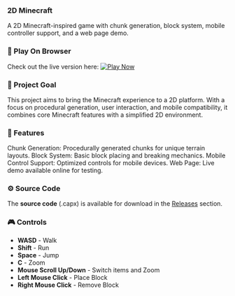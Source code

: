 ### 2D Minecraft
A 2D Minecraft-inspired game with chunk generation, block system, mobile controller support, and a web page demo.

### 🚀 Play On Browser
Check out the live version here: [![Play Now](https://img.shields.io/badge/Play%20Now-2D%20Minecraft-blue?style=for-the-badge)](https://elpedr.github.io/Minecraft2D/)

### 🎯 Project Goal
This project aims to bring the Minecraft experience to a 2D platform. With a focus on procedural generation, user interaction, and mobile compatibility, it combines core Minecraft features with a simplified 2D environment.

### 🌟 Features
Chunk Generation: Procedurally generated chunks for unique terrain layouts.
Block System: Basic block placing and breaking mechanics.
Mobile Control Support: Optimized controls for mobile devices.
Web Page: Live demo available online for testing.

### ⚙️ Source Code
The **source code** (.capx) is available for download in the [Releases](https://github.com/ElPedr/Minecraft2D/releases) section.

### 🎮 Controls

- **WASD** - Walk
- **Shift** - Run
- **Space** - Jump
- **C** - Zoom
- **Mouse Scroll Up/Down** - Switch items and Zoom
- **Left Mouse Click** - Place Block
- **Right Mouse Click** - Remove Block
